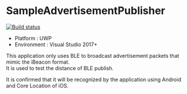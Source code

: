 # SampleAdvertisementPublisher

[![Build status](https://ci.appveyor.com/api/projects/status/1kjwba0yta48c7qy?svg=true)](https://ci.appveyor.com/project/Tak1wa/sampleadvertisementpublisher)

- Platform : UWP
- Environment : Visual Studio 2017+

This application only uses BLE to broadcast advertisement packets that mimic the iBeacon format.  
It is used to test the distance of BLE publish.  

It is confirmed that it will be recognized by the application using Android and Core Location of iOS.
